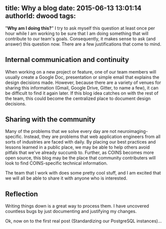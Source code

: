 title: Why a blog
date: 2015-06-13 13:01:14
authorId: dwood
tags:
---
"**Why am I doing this?**" I try to ask myself this question at least once per hour while I am working to be sure that I am doing something that will contribute to our team's goals.
Consequently, it makes sense to ask (and answer) this question now. There are a few justifications that come to mind.

## Internal communication and continuity
When working on a new project or feature, one of our team members will usually create a Google Doc, presentation or simple email that explains the design decisions made.
However, because there are a variety of venues for sharing this information (Gmail, Google Drive, Gitter, to name a few), it can be difficult to find it again later.
If this blog idea catches on with the rest of the team, this could become the centralized place to document design decisions.

## Sharing with the community
Many of the problems that we solve every day are not neuroimaging-specific. Instead, they are problems that web application engineers from all sorts of industries are faced with daily.
By placing our best practices and lessons learned in a public place, we may be able to help others avoid pitfals that we've already succumb to.
Further, as COINS becomes more open source, this blog may be the place that community contributers will look to find COINS-specific technical information.

The team that I work with does some pretty cool stuff, and I am excited that we will all be able to share it with anyone who is interested.

## Reflection
Writing things down is a great way to process them. I have uncovered countless bugs by just documenting and justifying my changes.

Ok, now on to the first real post (Standardizing our PostgreSQL instances)...
